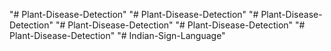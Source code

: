 "# Plant-Disease-Detection" 
"# Plant-Disease-Detection" 
"# Plant-Disease-Detection" 
"# Plant-Disease-Detection" 
"# Plant-Disease-Detection" 
"# Plant-Disease-Detection" 
"# Indian-Sign-Language" 
